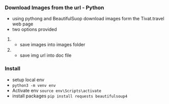 ### Download Images from the url - Python

- using pythong and BeautifulSuop download images form the Tivat.travel web page
- two options provided 
1. - save images into images folder
2. - save img url into doc file


### Install

- setup local env
- `python3 -m venv env`
- Activate env `source env\Scripts\activate`
- install packages `pip install requests beautifulsoup4`